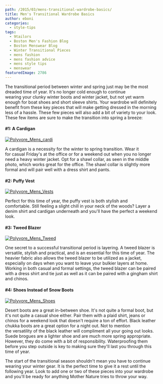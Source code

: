 ```yaml
---
path: /2015/03/mens-transitional-wardrobe-basics/
title: Men's Transitional Wardrobe Basics
author: eboni
categories: 
  - style-tips
tags: 
  - 9tailors
  - Boston Men's Fashion Blog
  - Boston Menswear Blog
  - Winter Transitional Pieces
  - mens fashion
  - mens fashion advice
  - mens style tips
  - menswear
featuredImage: 2786
---
```

The transitional period between winter and spring just may be the most dreaded time of year. It's no longer cold enough to continue wearing your clunky winter boots and winter jacket, but not yet warm enough for boat shoes and short sleeve shirts. Your wardrobe will definitely benefit from these key pieces that will make getting dressed in the morning less of a hassle. These few pieces will also add a bit of variety to your look. These few items are sure to make the transition into spring a breeze:

#### #1: A Cardigan

[![Polyvore_Mens_cardi](http://blog.9tailors.com/uploads/Polyvore_Mens_cardi.jpg)](http://blog.9tailors.com/uploads/Polyvore_Mens_cardi.jpg)

A cardigan is a necessity for the winter to spring transition. Wear it for casual Friday's at the office or for a weekend out when you no longer need a heavy winter jacket. Opt for a shawl collar, as seen in the middle photo, which works great for the office. The shawl collar is slightly more formal and will pair well with a dress shirt and pants.

#### #2: Puffy Vest

[![Polyvore_Mens_Vests](http://blog.9tailors.com/uploads/Polyvore_Mens_Vests.jpg)](http://blog.9tailors.com/uploads/Polyvore_Mens_Vests.jpg)

Perfect for this time of year, the puffy vest is both stylish and comfortable. Still feeling a slight chill in your neck of the woods? Layer a denim shirt and cardigan underneath and you'll have the perfect a weekend look.

#### #3: Tweed Blazer

[![Polyvore_Mens_Tweed](http://blog.9tailors.com/uploads/Polyvore_Mens_Tweed1.jpg)](http://blog.9tailors.com/uploads/Polyvore_Mens_Tweed1.jpg)

One secret to a successful transitional period is layering. A tweed blazer is versatile, stylish and practical, and is an essential for this time of year. The heavier fabric also allows the tweed blazer to be utilized as a jacket, especially on days when you want to leave your bulkier layers at home. Working in both casual and formal settings, the tweed blazer can be paired with a dress shirt and tie just as well as it can be paired with a gingham shirt and chinos.

#### #4: Shoes Instead of Snow Boots

[![Polyvore_Mens_Shoes](http://blog.9tailors.com/uploads/Polyvore_Mens_Shoes.jpg)](http://blog.9tailors.com/uploads/Polyvore_Mens_Shoes.jpg)

Desert boots are a great in-between shoe. It's not quite a formal boot, but it's not quite a casual shoe either. Pair them with a plaid shirt, jeans or chinos for a weekend look that doesn't require a ton of effort. Black leather chukka boots are a great option for a night out. Not to mention the versatility of the black leather will compliment all your going out looks. Suede brogues are a lighter shoe and are much more spring appropriate. However, they do come with a bit of responsibility. Waterproofing them before you step outside is key to making sure they'll last you through this time of year.

The start of the transitional season shouldn't mean you have to continue wearing your winter gear. It is the perfect time to give it a rest until the following year. Look to add one or two of these pieces into your wardrobe and you'll be ready for anything Mother Nature tries to throw your way.